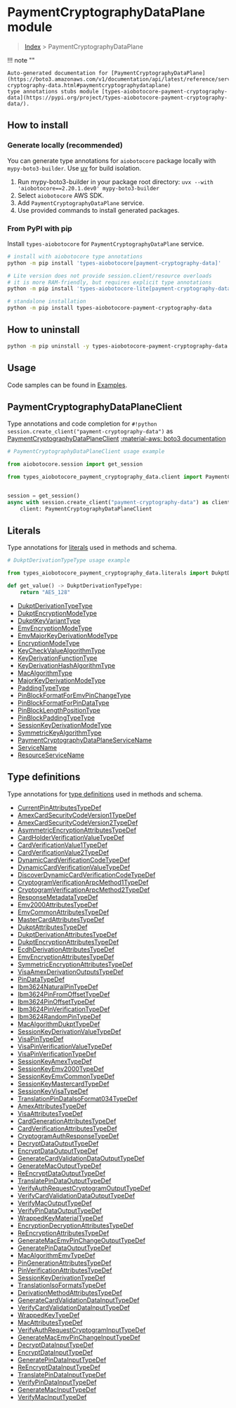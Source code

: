 # PaymentCryptographyDataPlane module

> [Index](../README.md) > PaymentCryptographyDataPlane


!!! note ""

    Auto-generated documentation for [PaymentCryptographyDataPlane](https://boto3.amazonaws.com/v1/documentation/api/latest/reference/services/payment-cryptography-data.html#paymentcryptographydataplane)
    type annotations stubs module [types-aiobotocore-payment-cryptography-data](https://pypi.org/project/types-aiobotocore-payment-cryptography-data/).

## How to install

### Generate locally (recommended)

You can generate type annotations for `aiobotocore` package locally with `mypy-boto3-builder`.
Use [uv](https://docs.astral.sh/uv/getting-started/installation/) for build isolation.

1. Run mypy-boto3-builder in your package root directory: `uvx --with 'aiobotocore==2.20.1.dev0' mypy-boto3-builder`
1. Select `aiobotocore` AWS SDK.
1. Add `PaymentCryptographyDataPlane` service.
1. Use provided commands to install generated packages.



### From PyPI with pip

Install `types-aiobotocore` for `PaymentCryptographyDataPlane` service.

```bash
# install with aiobotocore type annotations
python -m pip install 'types-aiobotocore[payment-cryptography-data]'

# Lite version does not provide session.client/resource overloads
# it is more RAM-friendly, but requires explicit type annotations
python -m pip install 'types-aiobotocore-lite[payment-cryptography-data]'

# standalone installation
python -m pip install types-aiobotocore-payment-cryptography-data
```



## How to uninstall

```bash
python -m pip uninstall -y types-aiobotocore-payment-cryptography-data
```

## Usage

Code samples can be found in [Examples](./usage.md).

## PaymentCryptographyDataPlaneClient

Type annotations and code completion for  `#!python session.create_client("payment-cryptography-data")` as [PaymentCryptographyDataPlaneClient](./client.md)
[:material-aws: boto3 documentation](https://boto3.amazonaws.com/v1/documentation/api/latest/reference/services/payment-cryptography-data.html#PaymentCryptographyDataPlane.Client)

```python
# PaymentCryptographyDataPlaneClient usage example

from aiobotocore.session import get_session

from types_aiobotocore_payment_cryptography_data.client import PaymentCryptographyDataPlaneClient


session = get_session()
async with session.create_client("payment-cryptography-data") as client:
    client: PaymentCryptographyDataPlaneClient
```








## Literals

Type annotations for [literals](./literals.md) used in methods and schema.

```python
# DukptDerivationTypeType usage example

from types_aiobotocore_payment_cryptography_data.literals import DukptDerivationTypeType

def get_value() -> DukptDerivationTypeType:
    return "AES_128"
```

- [DukptDerivationTypeType](./literals.md#dukptderivationtypetype)
- [DukptEncryptionModeType](./literals.md#dukptencryptionmodetype)
- [DukptKeyVariantType](./literals.md#dukptkeyvarianttype)
- [EmvEncryptionModeType](./literals.md#emvencryptionmodetype)
- [EmvMajorKeyDerivationModeType](./literals.md#emvmajorkeyderivationmodetype)
- [EncryptionModeType](./literals.md#encryptionmodetype)
- [KeyCheckValueAlgorithmType](./literals.md#keycheckvaluealgorithmtype)
- [KeyDerivationFunctionType](./literals.md#keyderivationfunctiontype)
- [KeyDerivationHashAlgorithmType](./literals.md#keyderivationhashalgorithmtype)
- [MacAlgorithmType](./literals.md#macalgorithmtype)
- [MajorKeyDerivationModeType](./literals.md#majorkeyderivationmodetype)
- [PaddingTypeType](./literals.md#paddingtypetype)
- [PinBlockFormatForEmvPinChangeType](./literals.md#pinblockformatforemvpinchangetype)
- [PinBlockFormatForPinDataType](./literals.md#pinblockformatforpindatatype)
- [PinBlockLengthPositionType](./literals.md#pinblocklengthpositiontype)
- [PinBlockPaddingTypeType](./literals.md#pinblockpaddingtypetype)
- [SessionKeyDerivationModeType](./literals.md#sessionkeyderivationmodetype)
- [SymmetricKeyAlgorithmType](./literals.md#symmetrickeyalgorithmtype)
- [PaymentCryptographyDataPlaneServiceName](./literals.md#paymentcryptographydataplaneservicename)
- [ServiceName](./literals.md#servicename)
- [ResourceServiceName](./literals.md#resourceservicename)




## Type definitions

Type annotations for [type definitions](./type_defs.md) used in methods and schema.

- [CurrentPinAttributesTypeDef](./type_defs.md#currentpinattributestypedef)
- [AmexCardSecurityCodeVersion1TypeDef](./type_defs.md#amexcardsecuritycodeversion1typedef)
- [AmexCardSecurityCodeVersion2TypeDef](./type_defs.md#amexcardsecuritycodeversion2typedef)
- [AsymmetricEncryptionAttributesTypeDef](./type_defs.md#asymmetricencryptionattributestypedef)
- [CardHolderVerificationValueTypeDef](./type_defs.md#cardholderverificationvaluetypedef)
- [CardVerificationValue1TypeDef](./type_defs.md#cardverificationvalue1typedef)
- [CardVerificationValue2TypeDef](./type_defs.md#cardverificationvalue2typedef)
- [DynamicCardVerificationCodeTypeDef](./type_defs.md#dynamiccardverificationcodetypedef)
- [DynamicCardVerificationValueTypeDef](./type_defs.md#dynamiccardverificationvaluetypedef)
- [DiscoverDynamicCardVerificationCodeTypeDef](./type_defs.md#discoverdynamiccardverificationcodetypedef)
- [CryptogramVerificationArpcMethod1TypeDef](./type_defs.md#cryptogramverificationarpcmethod1typedef)
- [CryptogramVerificationArpcMethod2TypeDef](./type_defs.md#cryptogramverificationarpcmethod2typedef)
- [ResponseMetadataTypeDef](./type_defs.md#responsemetadatatypedef)
- [Emv2000AttributesTypeDef](./type_defs.md#emv2000attributestypedef)
- [EmvCommonAttributesTypeDef](./type_defs.md#emvcommonattributestypedef)
- [MasterCardAttributesTypeDef](./type_defs.md#mastercardattributestypedef)
- [DukptAttributesTypeDef](./type_defs.md#dukptattributestypedef)
- [DukptDerivationAttributesTypeDef](./type_defs.md#dukptderivationattributestypedef)
- [DukptEncryptionAttributesTypeDef](./type_defs.md#dukptencryptionattributestypedef)
- [EcdhDerivationAttributesTypeDef](./type_defs.md#ecdhderivationattributestypedef)
- [EmvEncryptionAttributesTypeDef](./type_defs.md#emvencryptionattributestypedef)
- [SymmetricEncryptionAttributesTypeDef](./type_defs.md#symmetricencryptionattributestypedef)
- [VisaAmexDerivationOutputsTypeDef](./type_defs.md#visaamexderivationoutputstypedef)
- [PinDataTypeDef](./type_defs.md#pindatatypedef)
- [Ibm3624NaturalPinTypeDef](./type_defs.md#ibm3624naturalpintypedef)
- [Ibm3624PinFromOffsetTypeDef](./type_defs.md#ibm3624pinfromoffsettypedef)
- [Ibm3624PinOffsetTypeDef](./type_defs.md#ibm3624pinoffsettypedef)
- [Ibm3624PinVerificationTypeDef](./type_defs.md#ibm3624pinverificationtypedef)
- [Ibm3624RandomPinTypeDef](./type_defs.md#ibm3624randompintypedef)
- [MacAlgorithmDukptTypeDef](./type_defs.md#macalgorithmdukpttypedef)
- [SessionKeyDerivationValueTypeDef](./type_defs.md#sessionkeyderivationvaluetypedef)
- [VisaPinTypeDef](./type_defs.md#visapintypedef)
- [VisaPinVerificationValueTypeDef](./type_defs.md#visapinverificationvaluetypedef)
- [VisaPinVerificationTypeDef](./type_defs.md#visapinverificationtypedef)
- [SessionKeyAmexTypeDef](./type_defs.md#sessionkeyamextypedef)
- [SessionKeyEmv2000TypeDef](./type_defs.md#sessionkeyemv2000typedef)
- [SessionKeyEmvCommonTypeDef](./type_defs.md#sessionkeyemvcommontypedef)
- [SessionKeyMastercardTypeDef](./type_defs.md#sessionkeymastercardtypedef)
- [SessionKeyVisaTypeDef](./type_defs.md#sessionkeyvisatypedef)
- [TranslationPinDataIsoFormat034TypeDef](./type_defs.md#translationpindataisoformat034typedef)
- [AmexAttributesTypeDef](./type_defs.md#amexattributestypedef)
- [VisaAttributesTypeDef](./type_defs.md#visaattributestypedef)
- [CardGenerationAttributesTypeDef](./type_defs.md#cardgenerationattributestypedef)
- [CardVerificationAttributesTypeDef](./type_defs.md#cardverificationattributestypedef)
- [CryptogramAuthResponseTypeDef](./type_defs.md#cryptogramauthresponsetypedef)
- [DecryptDataOutputTypeDef](./type_defs.md#decryptdataoutputtypedef)
- [EncryptDataOutputTypeDef](./type_defs.md#encryptdataoutputtypedef)
- [GenerateCardValidationDataOutputTypeDef](./type_defs.md#generatecardvalidationdataoutputtypedef)
- [GenerateMacOutputTypeDef](./type_defs.md#generatemacoutputtypedef)
- [ReEncryptDataOutputTypeDef](./type_defs.md#reencryptdataoutputtypedef)
- [TranslatePinDataOutputTypeDef](./type_defs.md#translatepindataoutputtypedef)
- [VerifyAuthRequestCryptogramOutputTypeDef](./type_defs.md#verifyauthrequestcryptogramoutputtypedef)
- [VerifyCardValidationDataOutputTypeDef](./type_defs.md#verifycardvalidationdataoutputtypedef)
- [VerifyMacOutputTypeDef](./type_defs.md#verifymacoutputtypedef)
- [VerifyPinDataOutputTypeDef](./type_defs.md#verifypindataoutputtypedef)
- [WrappedKeyMaterialTypeDef](./type_defs.md#wrappedkeymaterialtypedef)
- [EncryptionDecryptionAttributesTypeDef](./type_defs.md#encryptiondecryptionattributestypedef)
- [ReEncryptionAttributesTypeDef](./type_defs.md#reencryptionattributestypedef)
- [GenerateMacEmvPinChangeOutputTypeDef](./type_defs.md#generatemacemvpinchangeoutputtypedef)
- [GeneratePinDataOutputTypeDef](./type_defs.md#generatepindataoutputtypedef)
- [MacAlgorithmEmvTypeDef](./type_defs.md#macalgorithmemvtypedef)
- [PinGenerationAttributesTypeDef](./type_defs.md#pingenerationattributestypedef)
- [PinVerificationAttributesTypeDef](./type_defs.md#pinverificationattributestypedef)
- [SessionKeyDerivationTypeDef](./type_defs.md#sessionkeyderivationtypedef)
- [TranslationIsoFormatsTypeDef](./type_defs.md#translationisoformatstypedef)
- [DerivationMethodAttributesTypeDef](./type_defs.md#derivationmethodattributestypedef)
- [GenerateCardValidationDataInputTypeDef](./type_defs.md#generatecardvalidationdatainputtypedef)
- [VerifyCardValidationDataInputTypeDef](./type_defs.md#verifycardvalidationdatainputtypedef)
- [WrappedKeyTypeDef](./type_defs.md#wrappedkeytypedef)
- [MacAttributesTypeDef](./type_defs.md#macattributestypedef)
- [VerifyAuthRequestCryptogramInputTypeDef](./type_defs.md#verifyauthrequestcryptograminputtypedef)
- [GenerateMacEmvPinChangeInputTypeDef](./type_defs.md#generatemacemvpinchangeinputtypedef)
- [DecryptDataInputTypeDef](./type_defs.md#decryptdatainputtypedef)
- [EncryptDataInputTypeDef](./type_defs.md#encryptdatainputtypedef)
- [GeneratePinDataInputTypeDef](./type_defs.md#generatepindatainputtypedef)
- [ReEncryptDataInputTypeDef](./type_defs.md#reencryptdatainputtypedef)
- [TranslatePinDataInputTypeDef](./type_defs.md#translatepindatainputtypedef)
- [VerifyPinDataInputTypeDef](./type_defs.md#verifypindatainputtypedef)
- [GenerateMacInputTypeDef](./type_defs.md#generatemacinputtypedef)
- [VerifyMacInputTypeDef](./type_defs.md#verifymacinputtypedef)

